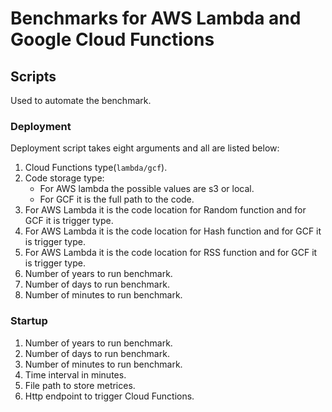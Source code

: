 # Benchmarks for AWS Lambda and Google Cloud Functions
## Scripts 
Used to automate the benchmark.
### Deployment
Deployment script takes eight arguments and all are listed below:
1. Cloud Functions type(```lambda/gcf```).
1. Code storage type:
    * For AWS lambda the possible values are s3 or local.
    * For GCF it is the full path to the code.
1. For AWS Lambda it is the code location for Random function and for GCF it is trigger type.
1. For AWS Lambda it is the code location for Hash function and for GCF it is trigger type.
1. For AWS Lambda it is the code location for RSS function and for GCF it is trigger type.
1. Number of years to run benchmark.
1. Number of days to run benchmark.
1. Number of minutes to run benchmark.
### Startup
1. Number of years to run benchmark.
1. Number of days to run benchmark.
1. Number of minutes to run benchmark.
1. Time interval in minutes.
1. File path to store metrices.
1. Http endpoint to trigger Cloud Functions.
